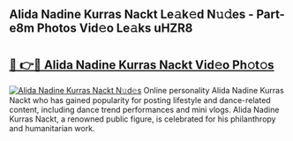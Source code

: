 ## Alida Nadine Kurras Nackt Le𝚊k𝚎d N𝚞𝚍es - Part-e8m Photos Vid𝚎o Le𝚊ks uHZR8

# <h2><a href="http://fb18hq.evod.top/?m=Alida+Nadine+Kurras+Nackt">🔗 👉🔴 Alida Nadine Kurras Nackt Vid𝚎o Ph𝚘t𝚘s</a></h2>

[![Alida Nadine Kurras Nackt N𝚞d𝚎s](https://i.imgur.com/8V9OHl7.gif)](http://fb18hq.evod.top/?m=Alida+Nadine+Kurras+Nackt)
Online personality Alida Nadine Kurras Nackt who has gained popularity for posting lifestyle and dance-related content, including dance trend performances and mini vlogs. Alida Nadine Kurras Nackt, a renowned public figure, is celebrated for his philanthropy and humanitarian work. 
